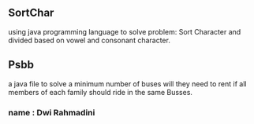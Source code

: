 ## SortChar 
using java programming language to solve problem: Sort Character and divided based on vowel and consonant character.

## Psbb
a java file to solve a minimum number of buses will they need to rent if all members of each family should
ride in the same Busses.

### name : Dwi Rahmadini
